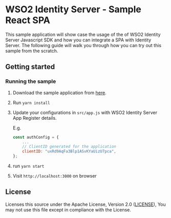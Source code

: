 # WSO2 Identity Server - Sample React SPA

This sample application will show case the usage of the of WSO2 Identity Server Javascript SDK and how you can integrate a SPA with Identity Server. The following guide will walk you through how you can try out this sample from the scratch.

## Getting started

### Running the sample

1. Download the sample application from [here](https://github.com/wso2-extensions/identity-samples-js/releases/download/0.1.0/identity-authenticate-sample-js-spa.zip).
2. Run `yarn install`
3. Update your configurations in `src/app.js` with WSO2 Identity Server App Register details.

    E.g.

    ```javascript
    const authConfig = {
        ...
        // ClientID generated for the application
        clientID: "uxRd9AqFa3Blp1ASvKYaUizU7pca",
    };
    ```

4. run `yarn start`
5. Visit `http://localhost:3000` on browser

## License

Licenses this source under the Apache License, Version 2.0 ([LICENSE](LICENSE)), You may not use this file except in compliance with the License.
